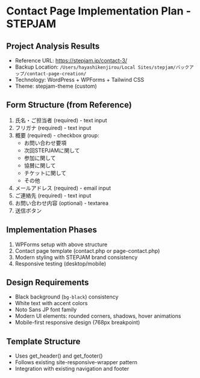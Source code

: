 # Contact Page Implementation Plan - STEPJAM

## Project Analysis Results
- Reference URL: https://stepjam.jp/contact-3/
- Backup Location: `/Users/hayashikenjirou/Local Sites/stepjam/バックアップ/contact-page-creation/`
- Technology: WordPress + WPForms + Tailwind CSS
- Theme: stepjam-theme (custom)

## Form Structure (from Reference)
1. 氏名・ご担当者 (required) - text input
2. フリガナ (required) - text input  
3. 概要 (required) - checkbox group:
   - お問い合わせ要項
   - 次回STEPJAMに関して
   - 参加に関して
   - 協賛に関して
   - チケットに関して
   - その他
4. メールアドレス (required) - email input
5. ご連絡先 (required) - text input
6. お問い合わせ内容 (optional) - textarea
7. 送信ボタン

## Implementation Phases
1. WPForms setup with above structure
2. Contact page template (contact.php or page-contact.php)
3. Modern styling with STEPJAM brand consistency
4. Responsive testing (desktop/mobile)

## Design Requirements
- Black background (`bg-black`) consistency
- White text with accent colors
- Noto Sans JP font family
- Modern UI elements: rounded corners, shadows, hover animations
- Mobile-first responsive design (768px breakpoint)

## Template Structure
- Uses get_header() and get_footer()
- Follows existing site-responsive-wrapper pattern
- Integration with existing navigation and footer
